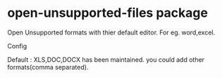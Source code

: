 # open-unsupported-files package

Open Unsupported formats with thier default editor. For eg. word,excel.

Config

Default : XLS,DOC,DOCX has been maintained. you could add other formats(comma separated).
